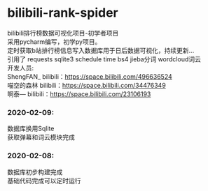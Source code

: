 # bilibili-rank-spider
bilibili排行榜数据可视化项目-初学者项目  
采用pycharm编写，初学py项目。  
定时获取b站排行榜信息写入数据库用于日后数据可视化，持续更新...  
引用了 requests sqlite3 schedule time bs4 jieba分词 wordcloud词云  
开发人员:  
ShengFAN_ bilibili：https://space.bilibili.com/496636524  
喵空的森林 bilibili：https://space.bilibili.com/34476349  
啊泰— bilibili：https://space.bilibili.com/23106193  

### 2020-02-09:  
  数据库换用Sqlite  
  获取弹幕和词云模块完成  


### 2020-02-08:  
  数据库初步构建完成   
  基础代码完成可以定时运行  
